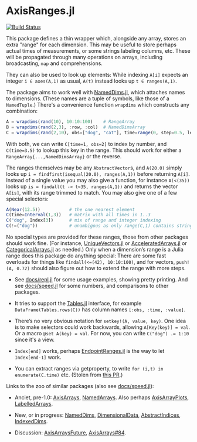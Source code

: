 # AxisRanges.jl

[![Build Status](https://travis-ci.org/mcabbott/AxisRanges.jl.svg?branch=master)](https://travis-ci.org/mcabbott/AxisRanges.jl)

This package defines a thin wrapper which, alongside any array, stores an extra "range" 
for each dimension. This may be useful to store perhaps actual times of measurements, 
or some strings labeling columns, etc. These will be propagated through many 
operations on arrays, including broadcasting, `map` and comprehensions.

They can also be used to look up elements: While indexing `A[i]` expects an integer 
`i ∈ axes(A,1)`  as usual, `A(t)` instead looks up `t ∈ ranges(A,1)`. 

The package aims to work well with [NamedDims.jl](https://github.com/invenia/NamedDims.jl), 
which attaches names to dimensions. (These names are a tuple of symbols, like those of 
a `NamedTuple`.) There's a convenience function `wrapdims` which constructs any combination:
```julia
A = wrapdims(rand(10), 10:10:100)    # RangeArray
B = wrapdims(rand(2,3), :row, :col)  # NamedDimsArray
C = wrapdims(rand(2,10), obs=["dog", "cat"], time=range(0, step=0.5, length=10)) # both
```
With both, we can write `C[time=1, obs=2]` to index by number, 
and `C(time=3.5)` to lookup this key in the range. 
This should work for either a `RangeArray{...,NamedDimsArray}` or the reverse.

The ranges themselves may be any `AbstractVector`s, and `A(20.0)` simply looks up 
`i = findfirst(isequal(20.0), ranges(A,1))` before returning `A[i]`.
Instead of a single value you may also give a function, for instance `A(<(35))`
looks up `is = findall(t -> t<35, ranges(A,1))` and returns the vector `A[is]`,
with its range trimmed to match. You may also give one of a few special selectors:
```julia
A(Near(12.5))           # the one nearest element
C(time=Interval(1,3))   # matrix with all times in 1..3
C("dog", Index[3])      # mix of range and integer indexing
C(!=("dog"))            # unambigous as only range(C,1) contains strings
```

No special types are provided for these ranges, those from other packages should work fine.
(For instance, [UniqueVectors.jl](https://github.com/garrison/UniqueVectors.jl)
or [AcceleratedArrays.jl](https://github.com/andyferris/AcceleratedArrays.jl) 
or [CategoricalArrays.jl](https://github.com/JuliaData/CategoricalArrays.jl) as needed.)
Only when a dimension’s range is a Julia range does this package do anything special: 
There are some fast overloads for things like `findall(<=(42), 10:10:100)`, and 
for vectors, `push!(A, 0.72)` should also figure out how to extend the range with more steps.

<!--
The larger goal is roughly to divide up the functionality of [AxisArrays.jl](https://github.com/JuliaArrays/AxisArrays.jl)
among smaller packages.
-->
* See [docs/repl.jl](docs/repl.jl) for some usage examples, showing pretty printing. 
  And see [docs/speed.jl](docs/speed.jl) for some numbers, and comparisons to other packages.

* It tries to support the [Tables.jl](https://github.com/JuliaData/Tables.jl) interface,
for example `DataFrame(Tables.rows(C))` has column names `[:obs, :time, :value]`.

* There’s no very obvious notation for `setkey!(A, value, key)`.
One idea is to make selectors could work backwards, allowing `A[Key(key)] = val`.
Or a macro `@set A(key) = val`. For now, you can write `C("dog") .= 1:10` since it's a view.

* `Index[end]` works, perhaps [EndpointRanges.jl](https://github.com/JuliaArrays/EndpointRanges.jl) is the way to let `Index[end-1]` work.

* You can extract ranges via getproperty, to write  `for (i,t) in enumerate(C.time)` etc. 
  (Stolen from [this PR](https://github.com/JuliaArrays/AxisArrays.jl/pull/152).)

Links to the zoo of similar packages (also see [docs/speed.jl](docs/speed.jl)):

* Anciet, pre-1.0: [AxisArrays](https://github.com/JuliaArrays/AxisArrays.jl), 
  [NamedArrays](https://github.com/davidavdav/NamedArrays.jl).
  Also perhaps [AxisArrayPlots](https://github.com/jw3126/AxisArrayPlots.jl),
  [LabelledArrays](https://github.com/JuliaDiffEq/LabelledArrays.jl).

* New, or in progress: [NamedDims](https://github.com/invenia/NamedDims.jl), 
  [DimensionalData](https://github.com/rafaqz/DimensionalData.jl),
  [AbstractIndices](https://github.com/Tokazama/AbstractIndices.jl),
  [IndexedDims](https://github.com/invenia/IndexedDims.jl).

* Discussion: [AxisArraysFuture](https://github.com/JuliaCollections/AxisArraysFuture/issues/1),
  [AxisArrays#84](https://github.com/JuliaArrays/AxisArrays.jl/issues/84). 

